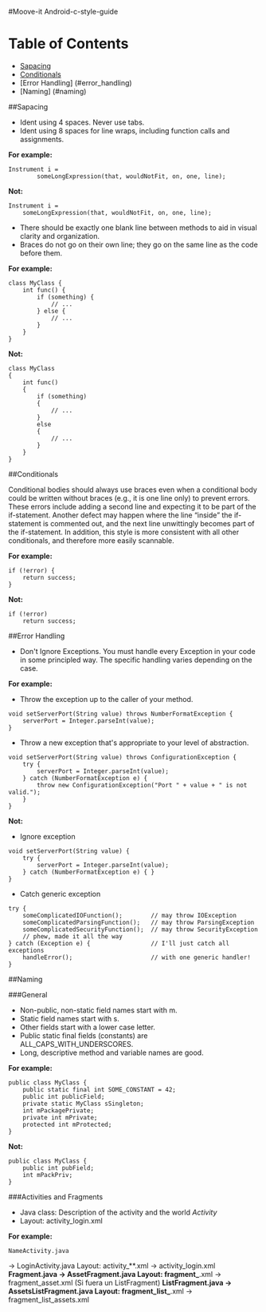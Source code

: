 #Moove-it Android-c-style-guide

# Table of Contents
  * [Sapacing](#spacing)
  * [Conditionals](#conditionals)
  * [Error Handling] (#error_handling)
  * [Naming] (#naming)
  
##Sapacing <a id="spacing"></a>
* Ident using 4 spaces. Never use tabs.
* Ident using 8 spaces for line wraps, including function calls and assignments.

**For example:**

```
Instrument i =
        someLongExpression(that, wouldNotFit, on, one, line);
```

**Not:**

```
Instrument i =
    someLongExpression(that, wouldNotFit, on, one, line);
```

* There should be exactly one blank line between methods to aid in visual clarity and organization.
* Braces do not go on their own line; they go on the same line as the code before them.

**For example:**

```
class MyClass {
    int func() {
        if (something) {
            // ...
        } else {
            // ...
        }
    }
}
```

**Not:**

```
class MyClass 
{
    int func() 
    {
        if (something) 
        {
            // ...
        } 
        else 
        {
            // ...
        }
    }
}
```

##Conditionals <a id="conditionals"></a>

Conditional bodies should always use braces even when a conditional body could be written without braces (e.g., it is one line only) to prevent errors. These errors include adding a second line and expecting it to be part of the if-statement. Another defect may happen where the line “inside” the if-statement is commented out, and the next line unwittingly becomes part of the if-statement. In addition, this style is more consistent with all other conditionals, and therefore more easily scannable.

**For example:**

```
if (!error) {
    return success;
}
```

**Not:**

```
if (!error)
    return success;
```

##Error Handling <a id="error_handling"></a>

* Don't Ignore Exceptions.  You must handle every Exception in your code in some principled way. The specific handling varies depending on the case.

**For example:**

* Throw the exception up to the caller of your method.

```
void setServerPort(String value) throws NumberFormatException {
    serverPort = Integer.parseInt(value);
}
```

* Throw a new exception that's appropriate to your level of abstraction.

```
void setServerPort(String value) throws ConfigurationException {
    try {
        serverPort = Integer.parseInt(value);
    } catch (NumberFormatException e) {
        throw new ConfigurationException("Port " + value + " is not valid.");
    }
}
```
**Not:**

* Ignore exception

```
void setServerPort(String value) {
    try {
        serverPort = Integer.parseInt(value);
    } catch (NumberFormatException e) { }
}
```

* Catch generic exception

```
try {
    someComplicatedIOFunction();        // may throw IOException 
    someComplicatedParsingFunction();   // may throw ParsingException 
    someComplicatedSecurityFunction();  // may throw SecurityException 
    // phew, made it all the way 
} catch (Exception e) {                 // I'll just catch all exceptions 
    handleError();                      // with one generic handler!
}
```

##Naming <a id="naming"></a>

###General
* Non-public, non-static field names start with m.
* Static field names start with s.
* Other fields start with a lower case letter.
* Public static final fields (constants) are ALL_CAPS_WITH_UNDERSCORES.
* Long, descriptive method and variable names are good.

**For example:**

```
public class MyClass {
    public static final int SOME_CONSTANT = 42;
    public int publicField;
    private static MyClass sSingleton;
    int mPackagePrivate;
    private int mPrivate;
    protected int mProtected;
}
```

**Not:**

```
public class MyClass {
    public int pubField;
    int mPackPriv;
}
```
###Activities and Fragments
* Java class: Description of the activity and the world *Activity* 
* Layout: activity_login.xml


**For example:**

```
NameActivity.java 
```

-> LoginActivity.java
Layout: activity_**.xml -> activity_login.xml
**Fragment.java -> AssetFragment.java
Layout: fragment_**.xml -> fragment_asset.xml
(Si fuera un ListFragment)
**ListFragment.java -> AssetsListFragment.java
Layout: fragment_list_**.xml -> fragment_list_assets.xml
